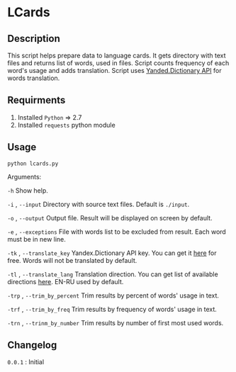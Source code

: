 # LCards #


## Description ##
This script helps prepare data to language cards. It gets directory with text files and returns list of words, used in files. Script counts frequency of each word's usage and adds translation. Script uses [Yanded.Dictionary API](http://api.yandex.ru/dictionary) for words translation.


## Requirments ##
1. Installed `Python` => 2.7
2. Installed `requests` python module


## Usage ##
`python lcards.py`

Arguments:

`-h`
Show help.

`-i` , `--input`
Directory with source text files. Default is `./input`.

`-o` , `--output`
Output file. Result will be displayed on screen by default.

`-e` , `--exceptions`
File with words list to be excluded from result. Each word must be in new line.

`-tk` ,  `--translate_key`
Yandex.Dictionary API key. You can get it [here](http://api.yandex.ru/key/form.xml?service=dict) for free. Words will not be translated by default.

`-tl` , `--translate_lang`
Translation direction. You can get list of available directions [here](http://api.yandex.ru/dictionary/doc/dg/reference/getLangs.xml). EN-RU used by default.

`-trp` , `--trim_by_percent`
Trim results by percent of words' usage in text.
 
`-trf` , `--trim_by_freq`
Trim results by frequency of words' usage in text.

`-trn` , `--trinm_by_number`
Trim results by number of first most used words.


## Changelog ##
`0.0.1` 
: Initial
